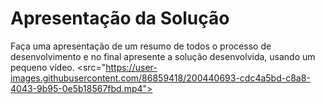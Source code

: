 # Apresentação da Solução

Faça uma apresentação de um resumo de todos o processo de desenvolvimento e no final apresente a solução desenvolvida, usando um pequeno vídeo.
<src="https://user-images.githubusercontent.com/86859418/200440693-cdc4a5bd-c8a8-4043-9b95-0e5b18567fbd.mp4">
